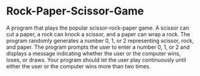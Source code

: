 # Rock-Paper-Scissor-Game
A program that plays the popular scissor-rock-paper game. 
A scissor can cut a paper, a rock can knock a scissor, and a paper can wrap a rock.
The program randomly generates a number 0, 1, or 2 representing scissor, rock, and paper.
The program prompts the user to enter a number 0, 1, or 2 and displays a message indicating whether the user or the computer wins, loses, or draws.
Your program should let the user play continuously until either the user or the computer wins more than two times.
